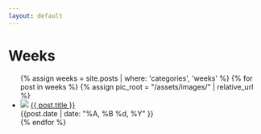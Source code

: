```yaml
---
layout: default
---
```


# Weeks

<ul>
    {% assign weeks = site.posts | where: 'categories', 'weeks' %}
    {% for post in weeks %}
        {% assign pic_root = "/assets/images/" | relative_url %}
        <li>
            <div class="showcase-list">
                <img src="{{ pic_root | append: post.image }}" onerror="this.style.display='none'">
                <a href="..{{ post.url }}">{{ post.title }}</a>
                <br>
                <div class="date">{{post.date | date: "%A, %B %d, %Y" }}</div>
            </div>
        </li>
    {% endfor %}
</ul>

